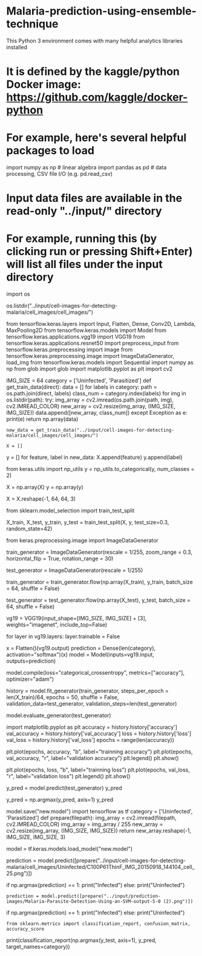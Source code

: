 # Malaria-prediction-using-ensemble-technique
 This Python 3 environment comes with many helpful analytics libraries installed
# It is defined by the kaggle/python Docker image: https://github.com/kaggle/docker-python
# For example, here's several helpful packages to load

import numpy as np # linear algebra
import pandas as pd # data processing, CSV file I/O (e.g. pd.read_csv)

# Input data files are available in the read-only "../input/" directory
# For example, running this (by clicking run or pressing Shift+Enter) will list all files under the input directory

import os

os.listdir("../input/cell-images-for-detecting-malaria/cell_images/cell_images/")

from tensorflow.keras.layers import Input, Flatten, Dense, Conv2D, Lambda, MaxPooling2D
from tensorflow.keras.models import Model
from tensorflow.keras.applications.vgg19 import VGG19
from tensorflow.keras.applications.resnet50 import preprocess_input
from tensorflow.keras.preprocessing import image
from tensorflow.keras.preprocessing.image import ImageDataGenerator, load_img
from tensorflow.keras.models import Sequential
import numpy as np
from glob import glob
import matplotlib.pyplot as plt
import cv2


IMG_SIZE = 64
category = ['Uninfected', 'Parasitized']
def get_train_data(direct):
    data = []
    for labels in category:
        path = os.path.join(direct, labels)
        class_num = category.index(labels)
        for img in os.listdir(path):
            try:
                img_array = cv2.imread(os.path.join(path, img), cv2.IMREAD_COLOR)
                new_array = cv2.resize(img_array, (IMG_SIZE, IMG_SIZE))
                data.append([new_array, class_num])
            except Exception as e:
                print(e)
    return np.array(data)

    new_data = get_train_data("../input/cell-images-for-detecting-malaria/cell_images/cell_images/")

    X = []
y = []
for feature, label in new_data:
    X.append(feature)
    y.append(label)
    
from keras.utils import np_utils
y = np_utils.to_categorical(y, num_classes = 2)

X = np.array(X)
y = np.array(y)

X = X.reshape(-1, 64, 64, 3)


from sklearn.model_selection import train_test_split

X_train, X_test, y_train, y_test = train_test_split(X, y, test_size=0.3, random_state=42)

from keras.preprocessing.image import ImageDataGenerator

train_generator = ImageDataGenerator(rescale = 1/255,
                                     zoom_range = 0.3,
                                     horizontal_flip = True,
                                     rotation_range = 30)

test_generator = ImageDataGenerator(rescale = 1/255)

train_generator = train_generator.flow(np.array(X_train),
                                       y_train,
                                       batch_size = 64,
                                       shuffle = False)

test_generator = test_generator.flow(np.array(X_test),
                                     y_test,
                                     batch_size = 64,
                                     shuffle = False)

vg19 = VGG19(input_shape=[IMG_SIZE, IMG_SIZE] + [3], weights="imagenet", include_top=False)

for layer in vg19.layers:
    layer.trainable = False

x = Flatten()(vg19.output)
prediction = Dense(len(category), activation="softmax")(x)
model = Model(inputs=vg19.input, outputs=prediction)


model.compile(loss="categorical_crossentropy", metrics=["accuracy"], optimizer="adam")

history = model.fit_generator(train_generator,
                                   steps_per_epoch = len(X_train)/64,
                                   epochs = 50,
                                   shuffle = False,
                                   validation_data=test_generator, validation_steps=len(test_generator)


model.evaluate_generator(test_generator)

import matplotlib.pyplot as plt
accuracy = history.history['accuracy']
val_accuracy = history.history['val_accuracy']
loss = history.history['loss']
val_loss = history.history['val_loss']
epochs = range(len(accuracy))

plt.plot(epochs, accuracy, "b", label="trainning accuracy")
plt.plot(epochs, val_accuracy, "r", label="validation accuracy")
plt.legend()
plt.show()

plt.plot(epochs, loss, "b", label="trainning loss")
plt.plot(epochs, val_loss, "r", label="validation loss")
plt.legend()
plt.show()

y_pred = model.predict(test_generator)
y_pred

y_pred = np.argmax(y_pred, axis=1)
y_pred

model.save("new.model")
import tensorflow as tf
category = ['Uninfected', 'Parasitized']
def prepare(filepath):
    img_array = cv2.imread(filepath, cv2.IMREAD_COLOR)
    img_array = img_array / 255
    new_array = cv2.resize(img_array, (IMG_SIZE, IMG_SIZE))
    return new_array.reshape(-1, IMG_SIZE, IMG_SIZE, 3)

model = tf.keras.models.load_model("new.model")

prediction = model.predict([prepare("../input/cell-images-for-detecting-malaria/cell_images/Uninfected/C100P61ThinF_IMG_20150918_144104_cell_25.png")])

if np.argmax(prediction) == 1:
    print("Infected")
else:
    print("Uninfected")

    prediction = model.predict([prepare("../input/prediction-images/Malaria-Parasite-Detection-Using-an-SVM-output-5-0 (2).png")])

if np.argmax(prediction) == 1:
    print("Infected")
else:
    print("Uninfected")

    from sklearn.metrics import classification_report, confusion_matrix, accuracy_score

print(classification_report(np.argmax(y_test, axis=1), y_pred, target_names=category))


